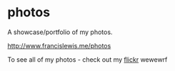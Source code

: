 # photos

A showcase/portfolio of my photos.

http://www.francislewis.me/photos

To see all of my photos - check out my [flickr](https://www.flickr.com/photos/127356653@N03/)
wewewrf
